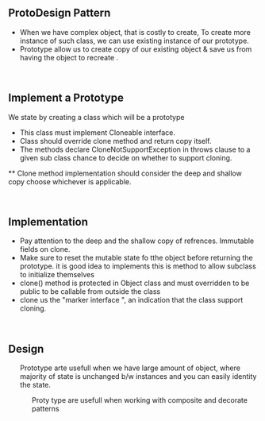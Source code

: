 <h2>ProtoDesign Pattern</h2>

- When we have complex object, that is costly to create, To create more instance of such class, we can use existing instance of our prototype.
- Prototype allow us to create copy of our existing object  &  save us from having the object to recreate .

<br>

<h2> Implement a Prototype </h2>
We state by creating a class which will be a prototype
<ul>
  <li> This class must implement Cloneable interface. </li>  
  <li> Class should override clone method and return copy itself. </li>
  <li> The methods declare CloneNotSupportException in throws clause to a given sub class chance to decide on whether to support cloning. </li>
</ul>

  
** Clone method implementation should consider the deep and shallow copy choose whichever is applicable.

<br>
<h2> Implementation </h2>
<ul>
<li> Pay attention to the deep and the shallow copy of refrences. Immutable fields on clone.</ii>
<li> Make sure to reset the mutable state fo tthe object before returning the prototype.  it is good idea to implements this is method to allow subclass to initialize themselves</li>
<li>clone() method is protected in Object class and must overridden to be public to be callable from outside the class</li>
<li> clone us the "marker interface ", an indication that the class support cloning.</li>
</ul>
  
<br>
<h2> Design </h2>
<ul>
  Prototype arte usefull when we have large amount of object, where majority of state is unchanged b/w instances and you can easily identity the state.
  
  <ul>Proty type are usefull when working with composite and decorate patterns</ul>
  </ul>
  

